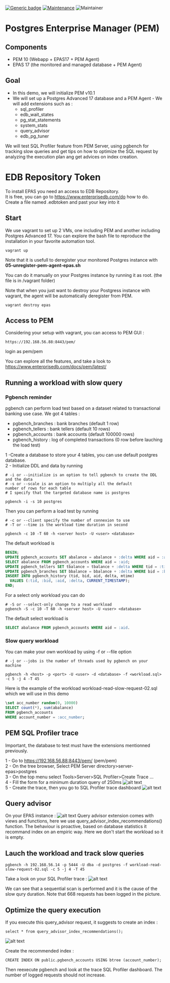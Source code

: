 [![Generic badge](https://img.shields.io/badge/Version-1.0-<COLOR>.svg)](https://shields.io/)
[![Maintenance](https://img.shields.io/badge/Maintained%3F-yes-green.svg)](https://GitHub.com/Naereen/StrapDown.js/graphs/commit-activity)
![Maintainer](https://img.shields.io/badge/maintainer-raphael.chir@gmail.com-blue)
# Postgres Enterprise Manager (PEM)
## Components
- PEM 10 (Webapp + EPAS17 + PEM Agent)
- EPAS 17 (the monitored and managed database + PEM Agent)

## Goal
- In this demo, we will initialize PEM v10.1
- We will set up a Postgres Advanced 17 database and a PEM Agent - We will add extensions such as : 
  - sql_profiler
  - edb_wait_states
  - pg_stat_statements
  - system_stats
  - query_advisor
  - edb_pg_tuner

We will test SQL Profiler feature from PEM Server, using pgbench for tracking slow queries and get tips on how to optimize the SQL request by analyzing the execution plan ang get advices on index creation.

# EDB Repository Token
To install EPAS you need an access to EDB Repository.   
It is free, you can go to https://www.enterprisedb.com/do
how to do.  
Create a file named .edbtoken and past your key into it  

## Start
We use vagrant to set up 2 VMs, one including PEM and another including Postgres Advanced 17. You can explore the bash file to reproduce the installation in your favorite automation tool.

```
vagrant up
```
Note that it is usefull to deregister your monitored Postgres instance with **05-unregister-pem-agent-epas.sh**

You can do it manually on your Postgres instance by running it as root. (the file is in /vagrant folder)

Note that when you just want to destroy your Postgress instance with vagrant, the agent will be automatically deregister from PEM.

```
vagrant destroy epas
```

## Access to PEM
Considering your setup with vagrant, you can access to PEM GUI : 
```
https://192.168.56.88:8443/pem/
```
login as pem/pem

You can explore all the features, and take a look to https://www.enterprisedb.com/docs/pem/latest/

## Running a workload with slow query
### Pgbench reminder
pgbench can perform load test based on a dataset related to transactional banking use case. We got 4 tables :  
- pgbench_branches : bank branches (default 1 row)
- pgbench_tellers : bank tellers (default 10 rows)
- pgbench_accounts : bank accounts (default 100000 rows)
- pgbench_history : log of completed transactions (0 row before lauching the load test)

1 -Create a database to store your 4 tables, you can use default postgres database.  
2 - Initialize DDL and data by running 
```
# -i or --initialize is an option to tell pgbench to create the DDL and the data
# -s or --scale is an option to multiply all the default 
number of rows for each table
# I specify that the targeted database name is postgres

pgbench -i -s 10 postgres
```

Then you can perform a load test by running 
```
# -c or --client specify the number of connexion to use
# -T or --time is the workload time duration in second

pgbench -c 10 -T 60 -h <server host> -U <user> <database>
```
The default workload is 
```sql
BEGIN;
UPDATE pgbench_accounts SET abalance = abalance + :delta WHERE aid = :aid;
SELECT abalance FROM pgbench_accounts WHERE aid = :aid;
UPDATE pgbench_tellers SET tbalance = tbalance + :delta WHERE tid = :tid;
UPDATE pgbench_branches SET bbalance = bbalance + :delta WHERE bid = :bid;
INSERT INTO pgbench_history (tid, bid, aid, delta, mtime)
  VALUES (:tid, :bid, :aid, :delta, CURRENT_TIMESTAMP);
END;
```
For a select only workload you can do 
```
# -S or --select-only change to a read workload
pgbench -S -c 10 -T 60 -h <server host> -U <user> <database>
```
The default select workload is 
```sql
SELECT abalance FROM pgbench_accounts WHERE aid = :aid.
```

### Slow query workload
You can make your own workload by using -f or --file option
```
# -j or --jobs is the number of threads used by pgbench on your machine

pgbench -h <host> -p <port> -U <user> -d <database> -f <workload.sql> -c 5 -j 4 -T 45
```
Here is the example of the workload workload-read-slow-request-02.sql which we will use in this demo
```sql
\set acc_number random(0, 10000)
SELECT count(*), sum(abalance)
FROM pgbench_accounts
WHERE account_number = :acc_number;
```

## PEM SQL Profiler trace
Important, the database to test must have the extensions mentionned previously.

1 - Go to https://192.168.56.88:8443/pem/ (pem/pem)  
2 - On the tree browser, Select PEM Server directory>server-epas>postgres  
3 - On the top menu select Tools>Server>SQL Profiler>Create Trace ...  
4 - Fill the form for a minimum duration query of 250ms
![alt text](images/image.png)  
5 - Create the trace, then you go to SQL Profiler trace dashboard ![alt text](images/image-1.png)  

## Query advisor
On your EPAS instance : ![alt text](images/image-2.png)
Query advisor extension comes with views and functions, here we use query_advisor_index_recommendations() function.
The behaviour is proactive, based on database statistics it recommand index on an empiric way. Here we don't start the workload so it is empty.

## Lauch the workload and track slow queries
```
pgbench -h 192.168.56.14 -p 5444 -U dba -d postgres -f workload-read-slow-request-02.sql -c 5 -j 4 -T 45
```
Take a look on your SQL Profiler trace :
![alt text](images/image-3.png)

We can see that a sequential scan is performed and it is the cause of the slow qury duration.
Note that 668 requests has been logged in the picture.

## Optimize the query execution
If you execute this query_advisor request, it suggests to create an index : 
```
select * from query_advisor_index_recommendations();
```
![alt text](images/image-4.png)

Create the recommended index :
```
CREATE INDEX ON public.pgbench_accounts USING btree (account_number);
```
Then reexecute pgbench and look at the trace SQL Profiler dashboard.
The number of logged requests should not increase.